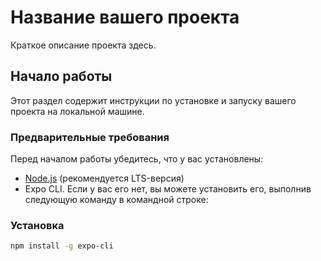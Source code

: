 # Название вашего проекта

Краткое описание проекта здесь.

## Начало работы

Этот раздел содержит инструкции по установке и запуску вашего проекта на локальной машине.

### Предварительные требования

Перед началом работы убедитесь, что у вас установлены:

- [Node.js](https://nodejs.org/) (рекомендуется LTS-версия)
- Expo CLI. Если у вас его нет, вы можете установить его, выполнив следующую команду в командной строке:

### Установка
   ```sh
   npm install -g expo-cli
